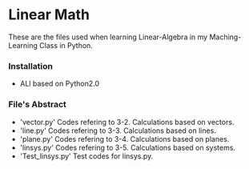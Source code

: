 # Linear Math
These are the files used when learning Linear-Algebra
in my Maching-Learning Class in Python.

### Installation
- ALl based on Python2.0

### File's Abstract
- 'vector.py' Codes refering to 3-2. Calculations based on vectors.
- 'line.py'   Codes refering to 3-3. Calculations based on lines.
- 'plane.py'  Codes refering to 3-4. Calculations based on planes.
- 'linsys.py' Codes refering to 3-5. Calculations based on systems.
- 'Test_linsys.py'  Test codes for linsys.py.
